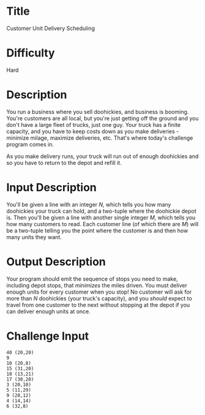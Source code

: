 # Title

Customer Unit Delivery Scheduling

# Difficulty

Hard

# Description

You run a business where you sell doohickies, and business is booming. You're customers are all local, but you're just getting off the ground and you don't have a large fleet of trucks, just one guy. Your truck has a finite capacity, and you have to keep costs down as you make deliveries - minimize milage, maximize deliveries, etc. That's where today's challenge program comes in. 

As you make delivery runs, your truck will run out of enough doohickies and so you have to return to the depot and refill it. 

# Input Description

You'll be given a line with an integer *N*, which tells you how many doohickies your truck can hold, and a two-tuple where the doohickie depot is. Then you'll be given a line with another single integer *M*, which tells you how many customers to read. Each customer line (of which there are *M*) will be a two-tuple telling you the point where the customer is and then how many units they want. 

# Output Description

Your program should emit the sequence of stops you need to make, including depot stops, that *minimizes* the miles driven. You must deliver enough units for every customer when you stop! No customer will ask for more than *N* doohickies (your truck's capacity), and you *should* expect to travel from one customer to the next without stopping at the depot if you can deliver enough units at once. 

# Challenge Input

	40 (20,20)
	9
	10 (20,8)
	15 (31,20)
	18 (13,21)
	17 (30,20)
	3 (20,10)
	5 (11,29)
	9 (28,12)
	4 (14,14)
	6 (32,8)